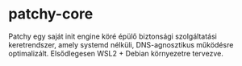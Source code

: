 # patchy-core
Patchy egy saját init engine köré épülő biztonsági szolgáltatási keretrendszer, amely systemd nélküli, DNS-agnosztikus működésre optimalizált. Elsődlegesen WSL2 + Debian környezetre tervezve.
